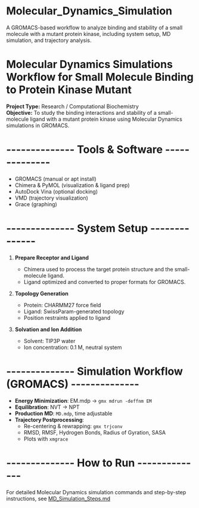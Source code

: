 # Molecular_Dynamics_Simulation
A GROMACS-based workflow to analyze binding and stability of a small molecule with a mutant protein kinase, including system setup, MD simulation, and trajectory analysis.
# Molecular Dynamics Simulations Workflow for Small Molecule Binding to Protein Kinase Mutant

**Project Type:** Research / Computational Biochemistry  
**Objective:** To study the binding interactions and stability of a small-molecule ligand with a mutant protein kinase using Molecular Dynamics simulations in GROMACS.


# -------------- Tools & Software --------------
- GROMACS (manual or apt install)
- Chimera & PyMOL (visualization & ligand prep)
- AutoDock Vina (optional docking)
- VMD (trajectory visualization)
- Grace (graphing)


# -------------- System Setup -------------- 
1. **Prepare Receptor and Ligand**
   - Chimera used to process the target protein structure and the small-molecule ligand.
   - Ligand optimized and converted to proper formats for GROMACS.

2. **Topology Generation**
   - Protein: CHARMM27 force field
   - Ligand: SwissParam-generated topology
   - Position restraints applied to ligand

3. **Solvation and Ion Addition**
   - Solvent: TIP3P water
   - Ion concentration: 0.1 M, neutral system


# -------------- Simulation Workflow (GROMACS) -------------- 
- **Energy Minimization**: EM.mdp → `gmx mdrun -deffnm EM`
- **Equilibration**: NVT → NPT
- **Production MD**: `MD.mdp`, time adjustable
- **Trajectory Postprocessing**:
  - Re-centering & rewrapping: `gmx trjconv`
  - RMSD, RMSF, Hydrogen Bonds, Radius of Gyration, SASA
  - Plots with `xmgrace`


# -------------- How to Run -------------- 
For detailed Molecular Dynamics simulation commands and step-by-step instructions, see [MD_Simulation_Steps.md](MD_Simulation_Steps.md)
